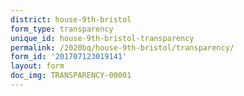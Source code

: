 ```yaml
---
district: house-9th-bristol
form_type: transparency
unique_id: house-9th-bristol-transparency
permalink: /2020bq/house-9th-bristol/transparency/
form_id: '201707123019141'
layout: form
doc_img: TRANSPARENCY-00001
---
```

